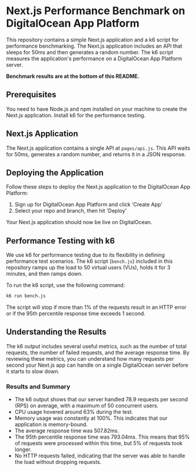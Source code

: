 # Next.js Performance Benchmark on DigitalOcean App Platform

This repository contains a simple Next.js application and a k6 script for
performance benchmarking. The Next.js application includes an API that sleeps
for 50ms and then generates a random number. The k6 script measures the
application's performance on a DigitalOcean App Platform server.

**Benchmark results are at the bottom of this README.**

## Prerequisites

You need to have Node.js and npm installed on your machine to create the Next.js
application. Install k6 for the performance testing.

## Next.js Application

The Next.js application contains a single API at `pages/api.js`. This API waits
for 50ms, generates a random number, and returns it in a JSON response.

## Deploying the Application

Follow these steps to deploy the Next.js application to the DigitalOcean App
Platform:

1. Sign up for DigitalOcean App Platform and click 'Create App'
2. Select your repo and branch, then hit 'Deploy'

Your Next.js application should now be live on DigitalOcean.

## Performance Testing with k6

We use k6 for performance testing due to its flexibility in defining performance
test scenarios. The k6 script (`bench.js`) included in this repository ramps up
the load to 50 virtual users (VUs), holds it for 3 minutes, and then ramps down.

To run the k6 script, use the following command:

```bash
k6 run bench.js
```

The script will stop if more than 1% of the requests result in an HTTP error or
if the 95th percentile response time exceeds 1 second.

## Understanding the Results

The k6 output includes several useful metrics, such as the number of total
requests, the number of failed requests, and the average response time. By
reviewing these metrics, you can understand how many requests per second your
Next.js app can handle on a single DigitalOcean server before it starts to slow
down.

### Results and Summary

- The k6 output shows that our server handled 78.9 requests per second (RPS) on
  average, with a maximum of 50 concurrent users.
- CPU usage hovered around 63% during the test.
- Memory usage was constantly at 100%. This indicates that our application is
  memory-bound.
- The average response time was 507.82ms.
- The 95th percentile response time was 793.04ms. This means that 95% of
  requests were processed within this time, but 5% of requests took longer.
- No HTTP requests failed, indicating that the server was able to handle the
  load without dropping requests.
